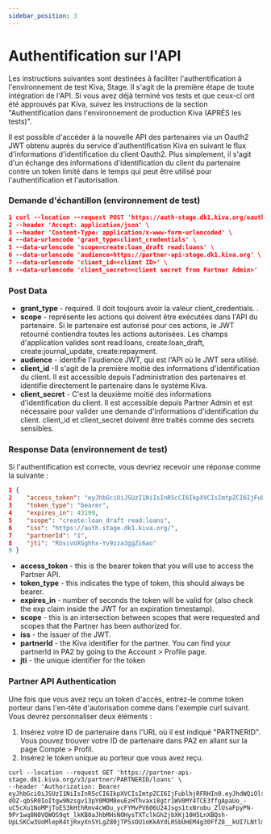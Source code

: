 ```yaml
---
sidebar_position: 3
---
```


# Authentification sur l'API

Les instructions suivantes sont destinées à faciliter l'authentification à l'environnement de test Kiva, Stage. Il s'agit de la première étape de toute intégration de l'API. Si vous avez déjà terminé vos tests et que ceux-ci ont été approuvés par Kiva, suivez les instructions de la section "Authentification dans l'environnement de production Kiva (APRÈS les tests)".

Il est possible d'accéder à la nouvelle API des partenaires via un Oauth2 JWT obtenu auprès du service d'authentification Kiva en suivant le flux d'informations d'identification du client Oauth2. Plus simplement, il s'agit d'un échange des informations d'identification du client du partenaire contre un token limité dans le temps qui peut être utilisé pour l'authentification et l'autorisation.

### Demande d'échantillon (environnement de test)

```json
1 curl --location --request POST 'https://auth-stage.dk1.kiva.org/oauth/token' \
2 --header 'Accept: application/json' \
3 --header 'Content-Type: application/x-www-form-urlencoded' \
4 --data-urlencode 'grant_type=client_credentials' \
5 --data-urlencode 'scope=create:loan_draft read:loans' \
6 --data-urlencode 'audience=https://partner-api-stage.dk1.kiva.org' \
7 --data-urlencode 'client_id=<client ID>' \
8 --data-urlencode 'client_secret=<client secret from Partner Admin>'
```

### Post Data
* **grant_type** - required. Il doit toujours avoir la valeur client_credentials. .
* **scope** - représente les actions qui doivent être exécutées dans l'API du partenaire. Si le partenaire est autorisé pour ces actions, le JWT retourné contiendra toutes les actions autorisées. Les champs d'application valides sont read:loans, create:loan_draft, create:journal_update, create:repayment.
* **audience** - identifie l'audience JWT, qui est l'API où le JWT sera utilisé.
* **client_id** -Il s'agit de la première moitié des informations d'identification du client. Il est accessible depuis l'administration des partenaires et identifie directement le partenaire dans le système Kiva.
* **client_secret** - C'est la deuxième moitié des informations d'identification du client. Il est accessible depuis Partner Admin et est nécessaire pour valider une demande d'informations d'identification du client. client_id et client_secret doivent être traités comme des secrets sensibles.


### Response Data (environnement de test)
Si l'authentification est correcte, vous devriez recevoir une réponse comme la suivante :


```json
1 {
2    "access_token": "eyJhbGciOiJSUzI1NiIsInR5cCI6IkpXVCIsImtpZCI6IjFublhjRFRHIn0.eyJhdWQiOlsiaHR0cHM6Ly9wYXJ0bmVyLWFwaS5rMS5raXZhLm9yZyJdLCJzY29wZSI6WyJjcmVhdGU6bG9hbl9kcmFmdCIsInJlYWQ6bG9hbnMiXSwiaXNzIjoiaHR0cHM6Ly9hdXRoLmsxLmtpdmEub3JnLyIsInBhcnRuZXJJZCI6IjEiLCJleHAiOjE2MDIxNTY2MTgsImp0aSI6IlJVc2l2VVhHZ2hoeC1Zdjl6emEzZ2daaTZhbyIsImNsaWVudF9pZCI6IlFEMmxPRzZMbTN2RWQ5QTZEdVh3eFJWOE1OMEp6cDVreSJ9.U_tCMX5ra7Q0NFwr1FKlgqCBEmlprY-PuWRv6bNzEREtJABh0hBr-zEKXQEhHYTpHjjNquOHK7Q8hnQ30IVVhE6jXUO8_OgRfmczlQ8sDkRzmx5PTc99my0bs6zn8owRfEEwBGJcvNt_oT8iRASnlij99d7dozTFguBnT7_hauXoq2C4DFmRx3rjfnCbI9G7Ue_4Gh3jnF7VYI9HefLvYHBCS0SP3a-QqNuR5w1itRevj8KOIhC5lKuJn22cRXW9PQL3G9XGyK0h8sFZj7blhLETMLFAHbrWFUGzawEBAeLQbQhvvu78dp0RzgY0OvS2XXzTgxpg0TcgsrWuDdjFAA",
3    "token_type": "bearer",
4    "expires_in": 43199,
5    "scope": "create:loan_draft read:loans",
6    "iss": "https://auth.stage.dk1.kiva.org/",
7    "partnerId": "1",
8    "jti": "RUsivUXGghhx-Yv9zza3ggZi6ao"
9 }
```

* **access_token** - this is the bearer token that you will use to access the Partner API.
* **token_type** - this indicates the type of token, this should always be bearer.
* **expires_in** - number of seconds the token will be valid for (also check the exp claim inside the JWT for an expiration timestamp).
* **scope** - this is an intersection between scopes that were requested and scopes that the Partner has been authorized for.
* **iss** - the issuer of the JWT.
* **partnerId** - the Kiva identifier for the partner. You can find your partnerId in PA2 by going to the Account > Profile page.
* **jti** - the unique identifier for the token

### Partner API Authentication
Une fois que vous avez reçu un token d'accès, entrez-le comme token porteur dans l'en-tête d'autorisation comme dans l'exemple curl suivant. Vous devrez personnaliser deux éléments :
1. Insérez votre ID de partenaire dans l'URL où il est indiqué "PARTNERID". Vous pouvez trouver votre ID de partenaire dans PA2 en allant sur la page Compte > Profil.
2. Insérez le token unique au porteur que vous avez reçu.

```
curl --location --request GET 'https://partner-api-stage.dk1.kiva.org/v3/partner/PARTNERID/loans' \
--header 'Authorization: Bearer eyJhbGciOiJSUzI1NiIsInR5cCI6IkpXVCIsImtpZCI6IjFublhjRFRHIn0.eyJhdWQiOlsiaHR0cHM6Ly9wYXJ0bmVyLWFwaS5rMS5raXZhLm9yZyJdLCJzY29wZSI6WyJjcmVhdGU6bG9hbl9kcmFmdCIsInJlYWQ6bG9hbnMiXSwiaXNzIjoiaHR0cHM6Ly9hdXRoLmsxLmtpdmEub3JnLyIsInBhcnRuZXJJZCI6IjEiLCJleHAiOjE2MDIyMjA0MTYsImp0aSI6IlpldUt0WTZXQU5VU2lWai1EZTVtZE5nRnFGSSIsImNsaWVudF9pZCI6IlFEMmxPRzZMbTN2RWQ5QTZEdVh3eFJWOE1OMEp6cDVreSJ9.mdOHScBFzkKribTjFCfUG_BrzrDELFgznvp7OPwDvE_-dOZ-qbSR0IoItgw9Nzsgv13pY0MOM8euEzHThvaxi8gtr1WV0MY4TCE3ffgApaUo_-uC5cXu1NoMPjToE53kHthRmv4cWOu_ycFYMvPV606U24Jsgs1txNrobu_ZlUsaFpyPN-9Pr1wq8N0VQWOS9qt_lkKB0aJhbMHsNOHysTXTclkGh2jbXKj10H5LnXBQsh-UpLSKCw3UoMlepR4tjRxyXnSYLgZ80jTPSsOU1oKkAYdLRSbUHEM4g30FfZ8__kUI7LNtlmuVWYNV3ZVn0yxLO1wSu4n31TsIZUX_Ag
```